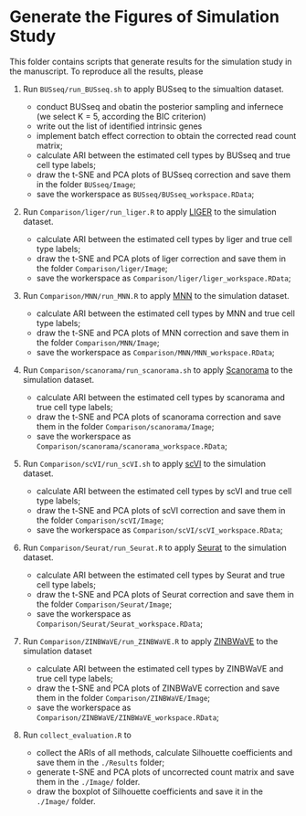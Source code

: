 # Generate the Figures of Simulation Study

This folder contains scripts that generate results for the simulation study in the manuscript. To reproduce all the results, please

1. Run `BUSseq/run_BUSseq.sh` to apply BUSseq to the simualtion dataset. 
   - conduct BUSseq and obatin the posterior sampling and infernece (we select K = 5, according the BIC criterion)
   - write out the list of identified intrinsic genes
   - implement batch effect correction to obtain the corrected read count matrix;
   - calculate ARI between the estimated cell types by BUSseq and true cell type labels;
   - draw the t-SNE and PCA plots of BUSseq correction and save them in the folder `BUSseq/Image`;
   - save the workerspace as `BUSseq/BUSseq_workspace.RData`;

2. Run `Comparison/liger/run_liger.R` to apply [LIGER](https://github.com/MacoskoLab/liger) to the simulation dataset.
   - calculate ARI between the estimated cell types by liger and true cell type labels;
   - draw the t-SNE and PCA plots of liger correction and save them in the folder `Comparison/liger/Image`;
   - save the workerspace as `Comparison/liger/liger_workspace.RData`;

3. Run `Comparison/MNN/run_MNN.R` to apply [MNN](https://github.com/MarioniLab/MNN2017) to the simulation dataset.
   - calculate ARI between the estimated cell types by MNN and true cell type labels;
   - draw the t-SNE and PCA plots of MNN correction and save them in the folder `Comparison/MNN/Image`;
   - save the workerspace as `Comparison/MNN/MNN_workspace.RData`;

4. Run `Comparison/scanorama/run_scanorama.sh` to apply [Scanorama](https://github.com/brianhie/scanorama) to the simulation dataset.
   - calculate ARI between the estimated cell types by scanorama and true cell type labels;
   - draw the t-SNE and PCA plots of scanorama correction and save them in the folder `Comparison/scanorama/Image`;
   - save the workerspace as `Comparison/scanorama/scanorama_workspace.RData`;

5. Run `Comparison/scVI/run_scVI.sh` to apply [scVI](https://github.com/YosefLab/scVI) to the simulation dataset.
   - calculate ARI between the estimated cell types by scVI and true cell type labels;
   - draw the t-SNE and PCA plots of scVI correction and save them in the folder `Comparison/scVI/Image`;
   - save the workerspace as `Comparison/scVI/scVI_workspace.RData`;

6. Run `Comparison/Seurat/run_Seurat.R` to apply [Seurat](https://satijalab.org/seurat/) to the simulation dataset.
   - calculate ARI between the estimated cell types by Seurat and true cell type labels;
   - draw the t-SNE and PCA plots of Seurat correction and save them in the folder `Comparison/Seurat/Image`;
   - save the workerspace as `Comparison/Seurat/Seurat_workspace.RData`;

7. Run `Comparison/ZINBWaVE/run_ZINBWaVE.R` to apply [ZINBWaVE](https://github.com/drisso/zinbwave) to the simulation dataset
   - calculate ARI between the estimated cell types by ZINBWaVE and true cell type labels;
   - draw the t-SNE and PCA plots of ZINBWaVE correction and save them in the folder `Comparison/ZINBWaVE/Image`;
   - save the workerspace as `Comparison/ZINBWaVE/ZINBWaVE_workspace.RData`;

8. Run `collect_evaluation.R` to
   - collect the ARIs of all methods, calculate Silhouette coefficients and save them in the `./Results` folder; 
   - generate t-SNE and PCA plots of uncorrected count matrix and save them in the `./Image/` folder.
   - draw the boxplot of Silhouette coefficients and save it in the `./Image/` folder.